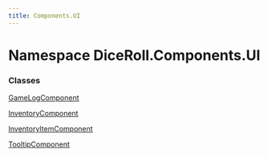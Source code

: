 ```yaml
---
title: Components.UI
---
```


# <a id="DiceRoll_Components_UI"></a> Namespace DiceRoll.Components.UI

### Classes

 [GameLogComponent](DiceRoll.Components.UI.GameLogComponent.md)

 [InventoryComponent](DiceRoll.Components.UI.InventoryComponent.md)

 [InventoryItemComponent](DiceRoll.Components.UI.InventoryItemComponent.md)

 [TooltipComponent](DiceRoll.Components.UI.TooltipComponent.md)

